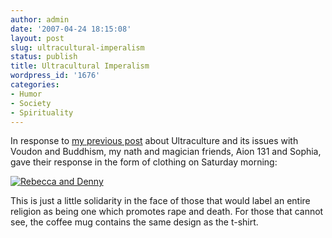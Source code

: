 ```yaml
---
author: admin
date: '2007-04-24 18:15:08'
layout: post
slug: ultracultural-imperalism
status: publish
title: Ultracultural Imperalism
wordpress_id: '1676'
categories:
- Humor
- Society
- Spirituality
---
```


In response to [my previous post](http://www.arcanology.com/?p=1673)
about Ultraculture and its issues with Voudon and Buddhism, my nath and
magician friends, Aion 131 and Sophia, gave their response in the form
of clothing on Saturday morning:

[![Rebecca and
Denny](http://farm1.static.flickr.com/205/470977078_9149670fc9.jpg)](http://www.flickr.com/photos/albill/470977078/ "Photo Sharing")

This is just a little solidarity in the face of those that would label
an entire religion as being one which promotes rape and death. For those
that cannot see, the coffee mug contains the same design as the t-shirt.
